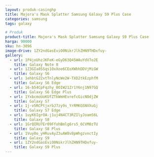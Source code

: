 ```yaml
---
layout: produk-casinghp
title: Majora's Mask Splatter Samsung Galaxy S9 Plus Case
categories: samsung
tags: galaxy

# Produk
product-title: Majora's Mask Splatter Samsung Galaxy S9 Plus Case
harga: 90000
sku: hn-3096
image-drive: 1ZY2ndGasEviO0NikrJlhZHN9THDxfuy-
gallery:
  - url: 1P4joUhzJKFeK-eGyD63Q45WAuYdV7o2E
    title: Galaxy Note 8
  - url: 1Z3GIa8SSqs1OxXoo6CEoXWbhDDVjMiGW
    title: Galaxy S6
  - url: 1ehbtG22xtTnlyNcWe2W-TXD2tkEzphfM
    title: Galaxy S6 Edge
  - url: 16-b54CpFqzhy_0OIW21Zr1Y6nj1N97GQ
    title: Galaxy S6 Edge Plus
  - url: 1YxbcmoUoKUfZTkWmHEvrefcGicNOdjZW
    title: Galaxy S7
  - url: 1j-v5RCPtjxrbJ7zy9s_YrRMKGSNVXuGj
    title: Galaxy S7 Edge
  - url: 1uyK6IgrOA-j1uj4N4CT3RZIlyJoamS6L
    title: Galaxy S8
  - url: 1GrQIRU7Er09FfohBmlg6rs5_6CVM0zTU
    title: Galaxy S8 Plus
  - url: 1Vuy0o_yHRuvAyZ3uAW8v8pWhgzvnctIy
    title: Galaxy S9
  - url: 1ZY2ndGasEviO0NikrJlhZHN9THDxfuy-
    title: Galaxy S9 Plus
---
```

